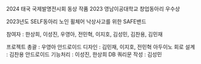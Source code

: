2024 태국 국제발명전시회 동상 작품
2023 영남이공대학교 창업동아리 우수상

2023년도 SELF동아리 노인 휠체어 낙상사고를 위한 SAFE밴드

참여자 : 한상희, 이성진, 우영아, 전민혁, 이지호, 김성민, 김찬용, 김민재

프로젝트 총괄 : 우영아
안드로이드 디자인 : 김민재, 이지호, 전민혁
아두이노 회로 설계 : 김찬용
안드로이드 기능처리 : 이성진, 한상희
DB 쿼리문 작성 : 김성민
